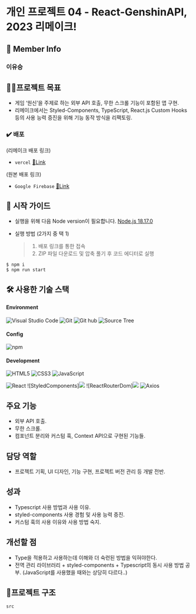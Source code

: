 # 개인 프로젝트 04 - React-GenshinAPI, 2023 리메이크!

## 👥 Member Info

### 이유승

## 💪🏻프로젝트 목표

- 게임 ‘원신’을 주제로 하는 외부 API 호출, 무한 스크롤 기능이 포함된 앱 구현. 
- 리메이크에서는 Styled-Components, TypeScript, React.js Custom Hooks 등의 사용 능력 증진을 위해 기능 동작 방식을 리팩토링.

### ✔️ 배포

(리메이크 배포 링크)
- `vercel` [🔗Link](https://pre-onboarding-2-17-deploy.web.app/)

(원본 배포 링크)
- `Google Firebase` [🔗Link](https://prj4deploy.web.app/) 

## 🛫 시작 가이드

- 실행을 위해 다음 Node version이 필요합니다.
  [Node.js 18.17.0](https://nodejs.org/ca/blog/release/v18.17.0/)

- 실행 방법 (2가지 중 택 1)
  > 1. 배포 링크를 통한 접속
  > 2. ZIP 파일 다운로드 및 압축 풀기 후 코드 에디터로 실행

```
$ npm i
$ npm run start
```

## 🛠️ 사용한 기술 스택

#### Environment

![Visual Studio Code](https://img.shields.io/badge/Visual%20Studio%20Code-007ACC?style=for-the-badge&logo=Visual%20Studio%20Code&logoColor=white)
![Git](https://img.shields.io/badge/Git-F05032?style=for-the-badge&logo=Git&logoColor=white)
![Git hub](https://img.shields.io/badge/GitHub-181717?style=for-the-badge&logo=GitHub&logoColor=white)
![Source Tree](https://img.shields.io/badge/SOURCE%20TREE-blue?style=for-the-badge&logo=sourcetree)

#### Config

![npm](https://img.shields.io/badge/npm-CB3837?style=for-the-badge&logo=npm&logoColor=white)

#### Development

![HTML5](https://img.shields.io/badge/HTML-%23F5AF64?style=for-the-badge&logo=html5)
![CSS3](https://img.shields.io/badge/CSS-%230A82FF?style=for-the-badge&logo=css3)
![JavaScript](https://img.shields.io/badge/JavaScript-F7DF1E?style=for-the-badge&logo=Javascript&logoColor=black)

![React](https://img.shields.io/badge/React-20232A?style=for-the-badge&logo=react&logoColor=61DAFB)
![StyledComponents]<img src="https://img.shields.io/badge/styled components-DB7093?style=for-the-badge&logo=styled-components&logoColor=white"/>
![ReactRouterDom]<img src="https://img.shields.io/badge/react router-CA4245?style=for-the-badge&logo=react-router&logoColor=white"/>
![Axios](https://img.shields.io/badge/axios-5A29E4?style=for-the-badge&logo=axios&logoColor=black)

## 주요 기능

- 외부 API 호출.
- 무한 스크롤.
- 컴포넌트 분리와 커스텀 훅, Context API으로 구현된 기능들.

## 담당 역할

- 프로젝트 기획, UI 디자인, 기능 구현, 프로젝트 버전 관리 등 개발 전반.

## 성과

- Typescript 사용 방법과 사용 이유.
- styled-components 사용 경험 및 사용 능력 증진.
- 커스텀 훅의 사용 이유와 사용 방법 숙지.

## 개선할 점

- Type을 적용하고 사용하는데 이해와 더 숙련된 방법을 익혀야한다.
- 전역 관리 라이브러리 + styled-components + Typescript의 동시 사용 방법 공부.
(JavaScript를 사용했을 때와는 상당히 다르다..)

## 🌲프로젝트 구조

```bash
src
```
